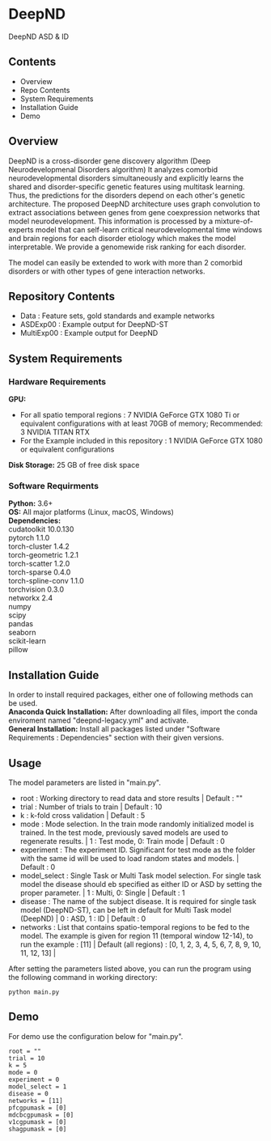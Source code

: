 # DeepND
DeepND ASD &amp; ID 

## Contents
- Overview
- Repo Contents
- System Requirements
- Installation Guide
- Demo

## Overview

DeepND is a cross-disorder gene discovery algorithm (Deep Neurodevelopmenal Disorders algorithm) It analyzes comorbid neurodevelopmental disorders simultaneously and explicitly learns the shared and disorder-specific genetic features using multitask learning. Thus, the predictions for the disorders depend on each other's genetic architecture. The proposed DeepND architecture uses graph convolution to extract associations between genes from gene coexpression networks that model neurodevelopment. This information is processed by a mixture-of-experts model that can self-learn critical neurodevelopmental time windows and brain regions for each disorder etiology which makes the model interpretable. We provide a genomewide risk ranking for each disorder.

The model can easily be extended to work with more than 2 comorbid disorders or with other types of gene interaction networks.

## Repository Contents
- Data : Feature sets, gold standards and example networks
- ASDExp00 : Example output for DeepND-ST
- MultiExp00 : Example output for DeepND
## System Requirements
### Hardware Requirements

<b>GPU:</b><br/>
- For all spatio temporal regions : 7 NVIDIA GeForce GTX 1080 Ti or equivalent configurations with at least 70GB of memory;  Recommended: 3 NVIDIA TITAN RTX<br/>
- For the Example included in this repository : 1 NVIDIA GeForce GTX 1080 or equivalent configurations<br/>

<b>Disk Storage:</b> 25 GB of free disk space

### Software Requirments
<b>Python:</b> 3.6+<br/>
<b>OS:</b> All major platforms (Linux, macOS, Windows)<br/>
<b>Dependencies:</b><br/>
cudatoolkit               10.0.130<br/>
pytorch                   1.1.0<br/>
torch-cluster             1.4.2<br/>
torch-geometric           1.2.1<br/>
torch-scatter             1.2.0<br/>
torch-sparse              0.4.0<br/>
torch-spline-conv         1.1.0<br/>
torchvision               0.3.0<br/>
networkx                  2.4<br/>
numpy<br/>
scipy<br/>
pandas<br/>
seaborn<br/>
scikit-learn<br/>
pillow<br/>

## Installation Guide

In order to install required packages, either one of following methods can be used. <br/>
<b>Anaconda Quick Installation:</b>  After downloading all files, import the conda enviroment named "deepnd-legacy.yml" and activate.<br/>
<b>General Installation:</b> Install all packages listed under "Software Requirements : Dependencies" section with their given versions. 

## Usage

The model parameters are listed in "main.py". 
- root : Working directory to read data and store results | Default : ""<br/>
- trial : Number of trials to train | Default : 10<br/>
- k : k-fold cross validation | Default : 5<br/>
- mode : Mode selection. In the train mode randomly initialized model is trained. In the test mode, previously saved models are used to regenerate results. | 1 : Test mode, 0: Train mode | Default : 0<br/>
- experiment : The experiment ID. Significant for test mode as the folder with the same id will be used to load random states and models. | Default : 0<br/>
- model_select : Single Task or Multi Task model selection. For single task model the disease should eb specified as either ID or ASD by setting the proper parameter. | 1 : Multi, 0: Single | Default : 1<br/>
- disease : The name of the subject disease. It is required for single task model (DeepND-ST), can be left in default for Multi Task model (DeepND)  | 0 : ASD, 1 : ID | Default : 0<br/>
- networks : List that contains spatio-temporal regions to be fed to the model. The example is given for region 11 (temporal window 12-14), to run the example : [11] | Default (all regions) : [0, 1, 2, 3, 4, 5, 6, 7, 8, 9, 10, 11, 12, 13] |<br/>

After setting the parameters listed above, you can run the program using the following command in working directory:
```
python main.py
```

## Demo

For demo use the configuration below for "main.py". 
```
root = ""
trial = 10
k = 5
mode = 0
experiment = 0
model_select = 1
disease = 0
networks = [11] 
pfcgpumask = [0]
mdcbcgpumask = [0]
v1cgpumask = [0]
shagpumask = [0]
```
